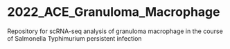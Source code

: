 # 2022_ACE_Granuloma_Macrophage
Repository for scRNA-seq analysis of granuloma macrophage in the course of Salmonella Typhimurium persistent infection
